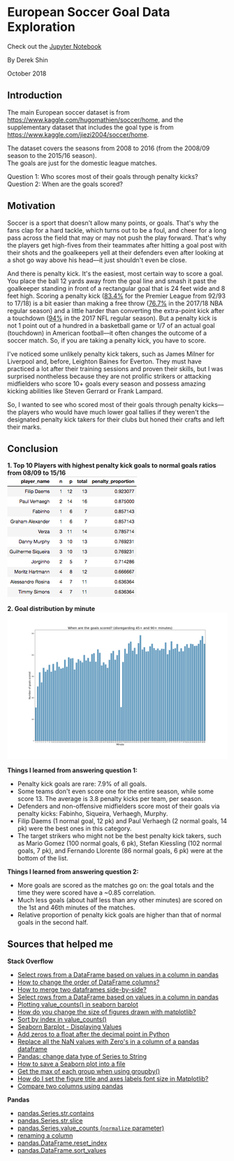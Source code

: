# European Soccer Goal Data Exploration

Check out the [Jupyter Notebook](https://github.com/junsooshin/europeansoccer/blob/master/soccer.ipynb)

By Derek Shin

October 2018

## Introduction

The main European soccer dataset is from https://www.kaggle.com/hugomathien/soccer/home, and the supplementary dataset that includes the goal type is from https://www.kaggle.com/jiezi2004/soccer/home.

The dataset covers the seasons from 2008 to 2016 (from the 2008/09 season to the 2015/16 season).<br>
The goals are just for the domestic league matches.

Question 1: Who scores most of their goals through penalty kicks?<br>
Question 2: When are the goals scored?

## Motivation
Soccer is a sport that doesn't allow many points, or goals. That's why the fans clap for a hard tackle, which turns out to be a foul, and cheer for a long pass across the field that may or may not push the play forward. That's why the players get high-fives from their teammates after hitting a goal post with their shots and the goalkeepers yell at their defenders even after looking at a shot go way above his head––it just shouldn't even be close.

And there is penalty kick. It's the easiest, most certain way to score a goal. You place the ball 12 yards away from the goal line and smash it past the goalkeeper standing in front of a rectangular goal that is 24 feet wide and 8 feet high. Scoring a penalty kick ([83.4%](http://www.myfootballfacts.com/Premier_League_Penalty_Statistics.html) for the Premier League from 92/93 to 17/18) is a bit easier than making a free throw ([76.7%](https://www.basketball-reference.com/leagues/NBA_stats.html) in the 2017/18 NBA regular season) and a little harder than converting the extra-point kick after a touchdown ([94%](http://www.espn.com/nfl/statistics/team/_/stat/kicking/sort/extraPointPct/position/defense/year/2017) in the 2017 NFL regular season). But a penalty kick is not 1 point out of a hundred in a basketball game or 1/7 of an actual goal (touchdown) in American football––it often changes the outcome of a soccer match. So, if you are taking a penalty kick, you have to score.

I've noticed some unlikely penalty kick takers, such as James Milner for Liverpool and, before, Leighton Baines for Everton. They must have practiced a lot after their training sessions and proven their skills, but I was surprised nontheless because they are not prolific strikers or attacking midfielders who score 10+ goals every season and possess amazing kicking abilities like Steven Gerrard or Frank Lampard.

So, I wanted to see who scored most of their goals through penalty kicks––the players who would have much lower goal tallies if they weren't the designated penalty kick takers for their clubs but honed their crafts and left their marks.

## Conclusion

**1. Top 10 Players with highest penalty kick goals to normal goals ratios from 08/09 to 15/16** <br>
![Top 10 Players with highest penalty kick goals to normal goals ratios from 08/09 to 15/16](./top_10_penalty_proportions.png "Top 10 Players with highest penalty kick goals to normal goals ratios from 08/09 to 15/16")

**2. Goal distribution by minute**
![When are the goals scored? (disregarding 45+ and 90+ minutes)](./goal_time.png "When are the goals scored? (disregarding 45+ and 90+ minutes)")


**Things I learned from answering question 1:**
- Penalty kick goals are rare: 7.9% of all goals.
- Some teams don't even score one for the entire season, while some score 13. The average is 3.8 penalty kicks per team, per season.
- Defenders and non-offensive midfielders score most of their goals via penalty kicks: Fabinho, Siqueira, Verhaegh, Murphy.
- Filip Daems (1 normal goal, 12 pk) and Paul Verhaegh (2 normal goals, 14 pk) were the best ones in this category.
- The target strikers who might not be the best penalty kick takers, such as Mario Gomez (100 normal goals, 6 pk), Stefan Kiessling (102 normal goals, 7 pk), and Fernando Llorente (86 normal goals, 6 pk) were at the bottom of the list.

**Things I learned from answering question 2:**
- More goals are scored as the matches go on: the goal totals and the time they were scored have a ~0.85 correlation.
- Much less goals (about half less than any other minutes) are scored on the 1st and 46th minutes of the matches.
- Relative proportion of penalty kick goals are higher than that of normal goals in the second half.

## Sources that helped me

**Stack Overflow**
- [Select rows from a DataFrame based on values in a column in pandas](https://stackoverflow.com/questions/17071871/select-rows-from-a-dataframe-based-on-values-in-a-column-in-pandas)
- [How to change the order of DataFrame columns?](https://stackoverflow.com/questions/13148429/how-to-change-the-order-of-dataframe-columns)
- [How to merge two dataframes side-by-side?](https://stackoverflow.com/questions/23891575/how-to-merge-two-dataframes-side-by-side)
- [Select rows from a DataFrame based on values in a column in pandas](https://stackoverflow.com/questions/17071871/select-rows-from-a-dataframe-based-on-values-in-a-column-in-pandas)
- [Plotting value_counts() in seaborn barplot](https://stackoverflow.com/questions/31460146/plotting-value-counts-in-seaborn-barplot)
- [How do you change the size of figures drawn with matplotlib?](https://stackoverflow.com/questions/332289/how-do-you-change-the-size-of-figures-drawn-with-matplotlib)
- [Sort by index in value_counts()](https://stackoverflow.com/questions/43855474/changing-sort-in-value-counts)
- [Seaborn Barplot - Displaying Values](https://stackoverflow.com/questions/43214978/seaborn-barplot-displaying-values)
- [Add zeros to a float after the decimal point in Python](https://stackoverflow.com/questions/15619096/add-zeros-to-a-float-after-the-decimal-point-in-python)
- [Replace all the NaN values with Zero's in a column of a pandas dataframe](https://stackoverflow.com/questions/13295735/how-can-i-replace-all-the-nan-values-with-zeros-in-a-column-of-a-pandas-datafra)
- [Pandas: change data type of Series to String](https://stackoverflow.com/questions/22231592/pandas-change-data-type-of-series-to-string)
- [How to save a Seaborn plot into a file](https://stackoverflow.com/questions/32244753/how-to-save-a-seaborn-plot-into-a-file)
- [Get the max of each group when using groupby()](https://stackoverflow.com/questions/44555579/get-the-max-of-each-group-when-using-groupby-on-two-columns-python)
- [How do I set the figure title and axes labels font size in Matplotlib?](https://stackoverflow.com/questions/12444716/how-do-i-set-the-figure-title-and-axes-labels-font-size-in-matplotlib)
- [Compare two columns using pandas](https://stackoverflow.com/questions/27474921/compare-two-columns-using-pandas)

**Pandas**
- [pandas.Series.str.contains](https://pandas.pydata.org/pandas-docs/stable/generated/pandas.Series.str.contains.html)
- [pandas.Series.str.slice](https://pandas.pydata.org/pandas-docs/stable/generated/pandas.Series.str.slice.html)
- [pandas.Series.value_counts (`normalize` parameter)](https://pandas.pydata.org/pandas-docs/stable/generated/pandas.Series.value_counts.html)
- [renaming a column](http://pandas.pydata.org/pandas-docs/stable/basics.html#basics-rename)
- [pandas.DataFrame.reset_index](https://pandas.pydata.org/pandas-docs/stable/generated/pandas.DataFrame.reset_index.html#pandas.DataFrame.reset_index)
- [pandas.DataFrame.sort_values](https://pandas.pydata.org/pandas-docs/stable/generated/pandas.DataFrame.sort_values.html)